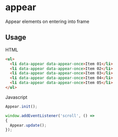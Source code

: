 # appear
Appear elements on entering into frame

## Usage

HTML

```html
<ul>
  <li data-appear data-appear-once>Item 01</li>
  <li data-appear data-appear-once>Item 02</li>
  <li data-appear data-appear-once>Item 03</li>
  <li data-appear data-appear-once>Item 04</li>
  <li data-appear data-appear-once>Item 05</li>
</ul>
```

Javascript

```js
Appear.init();

window.addEventListener('scroll', () => 
{
  Appear.update();
});
```
